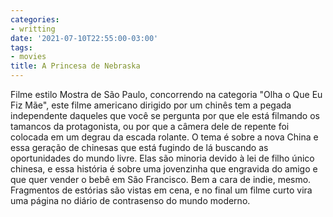 ```yaml
---
categories:
- writting
date: '2021-07-10T22:55:00-03:00'
tags:
- movies
title: A Princesa de Nebraska
---
```


Filme estilo Mostra de São Paulo, concorrendo na categoria "Olha o Que Eu Fiz Mãe", este filme americano dirigido por um chinês tem a pegada independente daqueles que você se pergunta por que ele está filmando os tamancos da protagonista, ou por que a câmera dele de repente foi colocada em um degrau da escada rolante. O tema é sobre a nova China e essa geração de chinesas que está fugindo de lá buscando as oportunidades do mundo livre. Elas são minoria devido à lei de filho único chinesa, e essa história é sobre uma jovenzinha que engravida do amigo e que quer vender o bebê em São Francisco. Bem a cara de indie, mesmo. Fragmentos de estórias são vistas em cena, e no final um filme curto vira uma página no diário de contrasenso do mundo moderno.